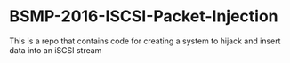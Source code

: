 # BSMP-2016-ISCSI-Packet-Injection
This is a repo that contains code for creating a system to hijack and insert data into an iSCSI stream
